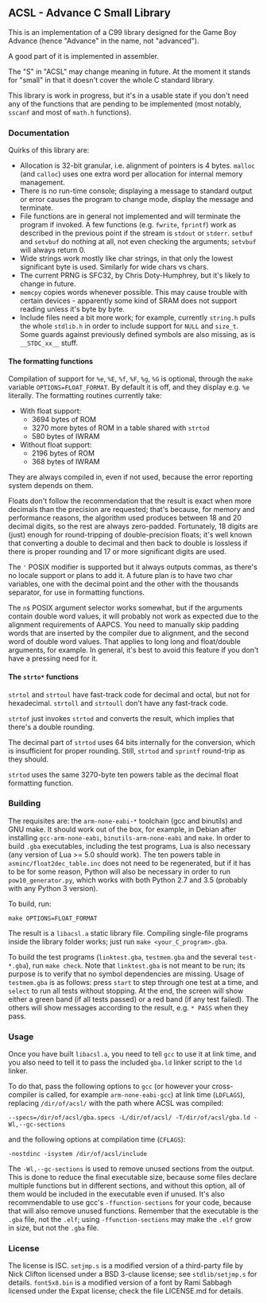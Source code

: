 ## ACSL - Advance C Small Library

This is an implementation of a C99 library designed for the Game Boy Advance (hence "Advance" in the name, not "advanced").

A good part of it is implemented in assembler.

The "S" in "ACSL" may change meaning in future. At the moment it stands for "small" in that it doesn't cover the whole C standard library.

This library is work in progress, but it's in a usable state if you don't need any of the functions that are pending to be implemented (most notably, `sscanf` and most of `math.h` functions).

### Documentation

Quirks of this library are:

- Allocation is 32-bit granular, i.e. alignment of pointers is 4 bytes. `malloc` (and `calloc`) uses one extra word per allocation for internal memory management.
- There is no run-time console; displaying a message to standard output or error causes the program to change mode, display the message and terminate.
- File functions are in general not implemented and will terminate the program if invoked. A few functions (e.g. `fwrite`, `fprintf`) work as described in the previous point if the stream is `stdout` or `stderr`. `setbuf` and `setvbuf` do nothing at all, not even checking the arguments; `setvbuf` will always return 0.
- Wide strings work mostly like char strings, in that only the lowest significant byte is used. Similarly for wide chars vs chars.
- The current PRNG is SFC32, by Chris Doty-Humphrey, but it's likely to change in future.
- `memcpy` copies words whenever possible. This may cause trouble with certain devices - apparently some kind of SRAM does not support reading unless it's byte by byte.
- Include files need a bit more work; for example, currently `string.h` pulls the whole `stdlib.h` in order to include support for `NULL` and `size_t`. Some guards against previously defined symbols are also missing, as is `__STDC_xx__` stuff.

#### The formatting functions

Compilation of support for `%e`, `%E`, `%f`, `%F`, `%g`, `%G` is optional, through the `make` variable `OPTIONS=FLOAT_FORMAT`. By default it is off, and they display e.g. `%e` literally. The formatting routines currently take:

- With float support:
  - 3694 bytes of ROM
  - 3270 more bytes of ROM in a table shared with `strtod`
  - 580 bytes of IWRAM
- Without float support:
  - 2196 bytes of ROM
  - 368 bytes of IWRAM

They are always compiled in, even if not used, because the error reporting system depends on them.

Floats don't follow the recommendation that the result is exact when more decimals than the precision are requested; that's because, for memory and performance reasons, the algorithm used produces between 18 and 20 decimal digits, so the rest are always zero-padded. Fortunately, 18 digits are (just) enough for round-tripping of double-precision floats; it's well known that converting a double to decimal and then back to double is lossless if there is proper rounding and 17 or more significant digits are used.

The `'` POSIX modifier is supported but it always outputs commas, as there's no locale support or plans to add it. A future plan is to have two char variables, one with the decimal point and the other with the thousands separator, for use in formatting functions.

The `n$` POSIX argument selector works somewhat, but if the arguments contain double word values, it will probably not work as expected due to the alignment requirements of AAPCS. You need to manually skip padding words that are inserted by the compiler due to alignment, and the second word of double word values. That applies to long long and float/double arguments, for example. In general, it's best to avoid this feature if you don't have a pressing need for it.

#### The `strto*` functions

`strtol` and `strtoul` have fast-track code for decimal and octal, but not for hexadecimal. `strtoll` and `strtoull` don't have any fast-track code.

`strtof` just invokes `strtod` and converts the result, which implies that there's a double rounding.

The decimal part of `strtod` uses 64 bits internally for the conversion, which is insufficient for proper rounding. Still, `strtod` and `sprintf` round-trip as they should.

`strtod` uses the same 3270-byte ten powers table as the decimal float formatting function.

### Building

The requisites are: the `arm-none-eabi-*` toolchain (gcc and binutils) and GNU make. It should work out of the box, for example, in Debian after installing `gcc-arm-none-eabi`, `binutils-arm-none-eabi` and `make`. In order to build `.gba` executables, including the test programs, Lua is also necessary (any version of Lua >= 5.0 should work). The ten powers table in `asminc/float2dec_table.inc` does not need to be regenerated, but if it has to be for some reason, Python will also be necessary in order to run `pow10_generator.py`, which works with both Python 2.7 and 3.5 (probably with any Python 3 version).

To build, run:

    make OPTIONS=FLOAT_FORMAT

The result is a `libacsl.a` static library file. Compiling single-file programs inside the library folder works; just run `make <your_C_program>.gba`.

To build the test programs (`linktest.gba`, `testmem.gba` and the several `test-*.gba`), run `make check`. Note that `linktest.gba` is not meant to be run; its purpose is to verify that no symbol dependencies are missing. Usage of `testmem.gba` is as follows: press `start` to step through one test at a time, and `select` to run all tests without stopping. At the end, the screen will show either a green band (if all tests passed) or a red band (if any test failed). The others will show messages according to the result, e.g. `* PASS` when they pass.

### Usage

Once you have built `libacsl.a`, you need to tell `gcc` to use it at link time, and you also need to tell it to pass the included `gba.ld` linker script to the `ld` linker.

To do that, pass the following options to `gcc` (or however your cross-compiler is called, for example `arm-none-eabi-gcc`) at link time (`LDFLAGS`), replacing `/dir/of/acsl/` with the path where ACSL was compiled:

    --specs=/dir/of/acsl/gba.specs -L/dir/of/acsl/ -T/dir/of/acsl/gba.ld -Wl,--gc-sections

and the following options at compilation time (`CFLAGS`):

    -nostdinc -isystem /dir/of/acsl/include

The `-Wl,--gc-sections` is used to remove unused sections from the output. This is done to reduce the final executable size, because some files declare multiple functions but in different sections, and without this option, all of them would be included in the executable even if unused. It's also recommendable to use gcc's `-ffunction-sections` for your code, because that will also remove unused functions. Remember that the executable is the `.gba` file, not the `.elf`; using `-ffunction-sections` may make the `.elf` grow in size, but not the `.gba` file.

### License

The license is ISC. `setjmp.s` is a modified version of a third-party file by Nick Clifton licensed under a BSD 3-clause license; see `stdlib/setjmp.s` for details. `font5x8.bin` is a modified version of a font by Rami Sabbagh licensed under the Expat license; check the file LICENSE.md for details.
